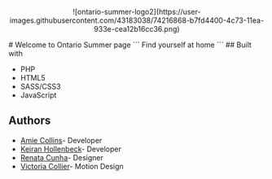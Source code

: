 <p align="center">
![ontario-summer-logo2](https://user-images.githubusercontent.com/43183038/74216868-b7fd4400-4c73-11ea-933e-cea12b16cc36.png)
</p>
# Welcome to Ontario Summer page
```
Find yourself at home
```
## Built with

* PHP
* HTML5
* SASS/CSS3
* JavaScript

## Authors
- [Amie Collins](https://github.com/amiecollins)- Developer
- [Keiran Hollenbeck](https://github.com/kmankeiran)- Developer
- [Renata Cunha](https://github.com/Re-01)- Designer
- [Victoria Collier](https://github.com/vcollier)- Motion Design


